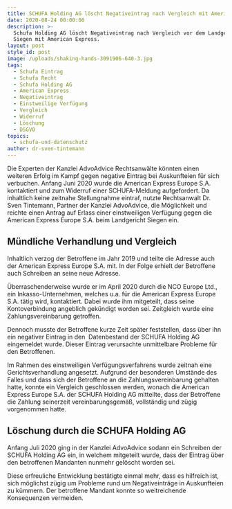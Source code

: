 ```yaml
---
title: SCHUFA Holding AG löscht Negativeintrag nach Vergleich mit American Express
date: 2020-08-24 00:00:00
description: >-
  Schufa Holding AG löscht Negativeintrag nach Vergleich vor dem Landgericht
  Siegen mit American Express.
layout: post
style_id: post
image: /uploads/shaking-hands-3091906-640-3.jpg
tags:
  - Schufa Eintrag
  - Schufa Recht
  - Schufa Holding AG
  - American Express
  - Negativeintrag
  - Einstweilige Verfügung
  - Vergleich
  - Widerruf
  - Löschung
  - DSGVO
topics:
  - schufa-und-datenschutz
author: dr-sven-tintemann
---
```


Die Experten der Kanzlei AdvoAdvice Rechtsanwälte könnten einen weiteren Erfolg im Kampf gegen negative Eintrag bei Auskunfteien für sich verbuchen. Anfang Juni 2020 wurde die American Express Europe S.A. kontaktiert und zum Widerruf einer SCHUFA-Meldung aufgefordert. Da inhaltlich keine zeitnahe Stellungnahme eintraf, nutzte Rechtsanwalt Dr. Sven Tintemann, Partner der Kanzlei AdvoAdvice, die Möglichkeit und reichte einen Antrag auf Erlass einer einstweiligen Verfügung gegen die American Express Europe S.A. beim Landgericht Siegen ein.

## Mündliche Verhandlung und Vergleich

Inhaltlich verzog der Betroffene im Jahr 2019 und teilte die Adresse auch der American Express Europe S.A. mit. In der Folge erhielt der Betroffene auch Schreiben an seine neue Adresse.

Überraschenderweise wurde er im April 2020 durch die NCO Europe Ltd., ein Inkasso-Unternehmen, welches u.a. für die American Express Europe S.A. tätig wird, kontaktiert. Dabei wurde ihm mitgeteilt, dass seine Kontoverbindung angeblich gekündigt worden sei. Zeitgleich wurde eine Zahlungsvereinbarung getroffen.

Dennoch musste der Betroffene kurze Zeit später feststellen, dass über ihn ein negativer Eintrag in den&nbsp; Datenbestand der SCHUFA Holding AG eingemeldet wurde. Dieser Eintrag verursachte unmittelbare Probleme für den Betroffenen.&nbsp;

Im Rahmen des einstweiligen Verfügungsverfahrens wurde zeitnah eine Gerichtsverhandlung angesetzt. Aufgrund der besonderen Umstände des Falles und dass sich der Betroffene an die Zahlungsvereinbarung gehalten hatte, konnte ein Vergleich geschlossen werden, wonach die American Express Europe S.A. der SCHUFA Holding AG mitteilte, dass der Betroffene die Zahlung seinerzeit vereinbarungsgemä&szlig;, vollständig und zügig vorgenommen hatte.

## Löschung durch die SCHUFA Holding AG

Anfang Juli 2020 ging in der Kanzlei AdvoAdvice sodann ein Schreiben der SCHUFA Holding AG ein, in welchem mitgeteilt wurde, dass der Eintrag über den betroffenen Mandanten nunmehr gelöscht worden sei.

Diese erfreuliche Entwicklung bestätigte einmal mehr, dass es hilfreich ist, sich möglichst zügig um Probleme rund um Negativeinträge in Auskunfteien zu kümmern. Der betroffene Mandant konnte so weitreichende Konsequenzen vermeiden.